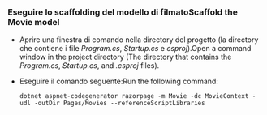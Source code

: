 <a name="scaffold"></a>
### <a name="scaffold-the-movie-model"></a><span data-ttu-id="da621-101">Eseguire lo scaffolding del modello di filmato</span><span class="sxs-lookup"><span data-stu-id="da621-101">Scaffold the Movie model</span></span>

* <span data-ttu-id="da621-102">Aprire una finestra di comando nella directory del progetto (la directory che contiene i file *Program.cs*, *Startup.cs* e *csproj*).</span><span class="sxs-lookup"><span data-stu-id="da621-102">Open a command window in the project directory (The directory that contains the *Program.cs*, *Startup.cs*, and *.csproj* files).</span></span>
* <span data-ttu-id="da621-103">Eseguire il comando seguente:</span><span class="sxs-lookup"><span data-stu-id="da621-103">Run the following command:</span></span>

  ```console
  dotnet aspnet-codegenerator razorpage -m Movie -dc MovieContext -udl -outDir Pages/Movies --referenceScriptLibraries
  ```